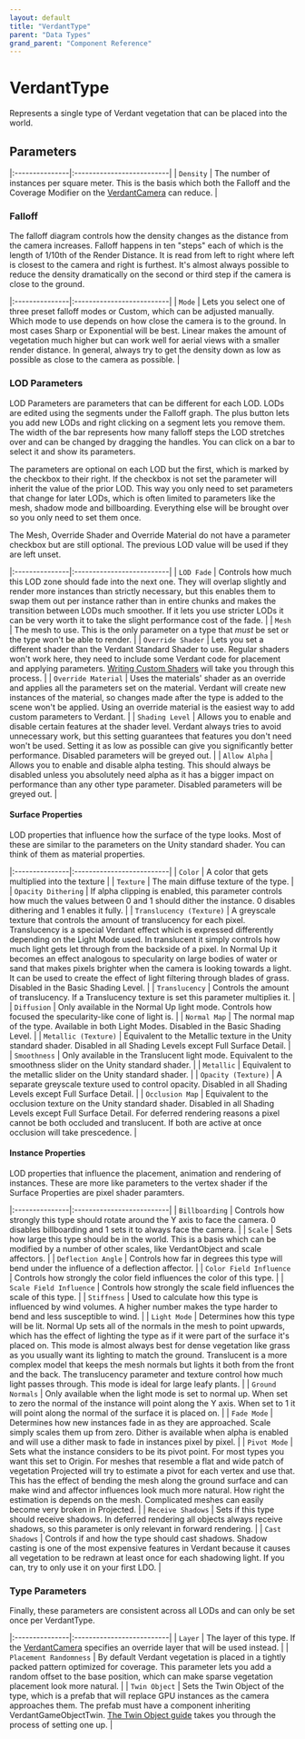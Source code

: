 ```yaml
---
layout: default
title: "VerdantType"
parent: "Data Types"
grand_parent: "Component Reference"
---
```


# VerdantType

Represents a single type of Verdant vegetation that can be placed into the world. 

## Parameters

|:---------------|:--------------------------|
| `Density` | The number of instances per square meter. This is the basis which both the Falloff and the Coverage Modifier on the [VerdantCamera](../VerdantCamera.html) can reduce.   |

### Falloff

The falloff diagram controls how the density changes as the distance from the camera increases. Falloff happens in ten "steps" each of which is the length of 1/10th of the Render Distance. It is read from left to right where left is closest to the camera and right is furthest. It's almost always possible to reduce the density dramatically on the second or third step if the camera is close to the ground.

|:---------------|:--------------------------|
| `Mode` | Lets you select one of three preset falloff modes or Custom, which can be adjusted manually. Which mode to use depends on how close the camera is to the ground. In most cases Sharp or Exponential will be best. Linear makes the amount of vegetation much higher but can work well for aerial views with a smaller render distance. In general, always try to get the density down as low as possible as close to the camera as possible.  |

### LOD Parameters

LOD Parameters are parameters that can be different for each LOD. LODs are edited using the segments under the Falloff graph. The plus button lets you add new LODs and right clicking on a segment lets you remove them. The width of the bar represents how many falloff steps the LOD stretches over and can be changed by dragging the handles. You can click on a bar to select it and show its parameters. 

The parameters are optional on each LOD but the first, which is marked by the checkbox to their right. If the checkbox is not set the parameter will inherit the value of the prior LOD. This way you only need to set parameters that change for later LODs, which is often limited to parameters like the mesh, shadow mode and billboarding. Everything else will be brought over so you only need to set them once.

The Mesh, Override Shader and Override Material do not have a parameter checkbox but are still optional. The previous LOD value will be used if they are left unset. 

|:---------------|:--------------------------|
| `LOD Fade` | Controls how much this LOD zone should fade into the next one. They will overlap slightly and render more instances than strictly necessary, but this enables them to swap them out per instance rather than in entire chunks and makes the transition between LODs much smoother. If it lets you use stricter LODs it can be very worth it to take the slight performance cost of the fade. |
| `Mesh` | The mesh to use. This is the only parameter on a type that *must* be set or the type won't be able to render. |
| `Override Shader` | Lets you set a different shader than the Verdant Standard Shader to use. Regular shaders won't work here, they need to include some Verdant code for placement and applying parameters. [Writing Custom Shaders]() will take you through this process.  |
| `Override Material` | Uses the materials' shader as an override and applies all the parameters set on the material. Verdant will create new instances of the material, so changes made after the type is added to the scene won't be applied. Using an override material is the easiest way to add custom parameters to Verdant. |
| `Shading Level` | Allows you to enable and disable certain features at the shader level. Verdant always tries to avoid unnecessary work, but this setting guarantees that features you don't need won't be used. Setting it as low as possible can give you significantly better performance. Disabled parameters will be greyed out. |
| `Allow Alpha` | Allows you to enable and disable alpha testing. This should always be disabled unless you absolutely need alpha as it has a bigger impact on performance than any other type parameter. Disabled parameters will be greyed out. |

#### Surface Properties

LOD properties that influence how the surface of the type looks. Most of these are similar to the parameters on the Unity standard shader. You can think of them as material properties.

|:---------------|:--------------------------|
| `Color` | A color that gets multiplied into the texture |
| `Texture` | The main diffuse texture of the type. |
| `Opacity Dithering` | If alpha clipping is enabled, this parameter controls how much the values between 0 and 1 should dither the instance. 0 disables dithering and 1 enables it fully. |
| `Translucency (Texture)` | A greyscale texture that controls the amount of translucency for each pixel. Translucency is a special Verdant effect which is expressed differently depending on the Light Mode used. In translucent it simply controls how much light gets let through from the backside of a pixel. In Normal Up it becomes an effect analogous to specularity on large bodies of water or sand that makes pixels brighter when the camera is looking towards a light. It can be used to create the effect of light filtering through blades of grass. Disabled in the Basic Shading Level. |
| `Translucency` | Controls the amount of translucency. If a Translucency texture is set this parameter multiplies it. |
| `Diffusion` | Only available in the Normal Up light mode. Controls how focused the specularity-like cone of light is. |
| `Normal Map` | The normal map of the type. Available in both Light Modes. Disabled in the Basic Shading Level.  |
| `Metallic (Texture)` | Equivalent to the Metallic texture in the Unity standard shader. Disabled in all Shading Levels except Full Surface Detail. |
| `Smoothness` | Only available in the Translucent light mode. Equivalent to the smoothness slider on the Unity standard shader. |
| `Metallic` | Equivalent to the metallic slider on the Unity standard shader. |
| `Opacity (Texture)` | A separate greyscale texture used to control opacity. Disabled in all Shading Levels except Full Surface Detail. |
| `Occlusion Map` | Equivalent to the occlusion texture on the Unity standard shader. Disabled in all Shading Levels except Full Surface Detail. For deferred rendering reasons a pixel cannot be both occluded and translucent. If both are active at once occlusion will take prescedence. |

#### Instance Properties

LOD properties that influence the placement, animation and rendering of instances. These are more like parameters to the vertex shader if the Surface Properties are pixel shader paramters.

|:---------------|:--------------------------|
| `Billboarding` | Controls how strongly this type should rotate around the Y axis to face the camera. 0 disables billboarding and 1 sets it to always face the camera. |
| `Scale` | Sets how large this type should be in the world. This is a basis which can be modified by a number of other scales, like VerdantObject and scale affectors. |
| `Deflection Angle` | Controls how far in degrees this type will bend under the influence of a deflection affector.  |
| `Color Field Influence` | Controls how strongly the color field influences the color of this type. |
| `Scale Field Influence` | Controls how strongly the scale field influences the scale of this type. |
| `Stiffness` | Used to calculate how this type is influenced by wind volumes. A higher number makes the type harder to bend and less susceptible to wind. |
| `Light Mode` | Determines how this type will be lit. Normal Up sets all of the normals in the mesh to point upwards, which has the effect of lighting the type as if it were part of the surface it's placed on. This mode is almost always best for dense vegetation like grass as you usually want its lighting to match the ground. Translucent is a more complex model that keeps the mesh normals but lights it both from the front and the back. The translucency parameter and texture control how much light passes through. This mode is ideal for large leafy plants. |
| `Ground Normals` | Only available when the light mode is set to normal up. When set to zero the normal of the instance will point along the Y axis. When set to 1 it will point along the normal of the surface it is placed on. |
| `Fade Mode` | Determines how new instances fade in as they are approached. Scale simply scales them up from zero. Dither is available when alpha is enabled and will use a dither mask to fade in instances pixel by pixel. |
| `Pivot Mode` | Sets what the instance considers to be its pivot point. For most types you want this set to Origin. For meshes that resemble a flat and wide patch of vegetation Projected will try to estimate a pivot for each vertex and use that. This has the effect of bending the mesh along the ground surface and can make wind and affector influences look much more natural. How right the estimation is depends on the mesh. Complicated meshes can easily become very broken in Projected. |
| `Receive Shadows` | Sets if this type should receive shadows. In deferred rendering all objects always receive shadows, so this parameter is only relevant in forward rendering. |
| `Cast Shadows` | Controls if and how the type should cast shadows. Shadow casting is one of the most expensive features in Verdant because it causes all vegetation to be redrawn at least once for each shadowing light. If you can, try to only use it on your first LDO. |

### Type Parameters

Finally, these parameters are consistent across all LODs and can only be set once per VerdantType.

|:---------------|:--------------------------|
| `Layer` | The layer of this type. If the [VerdantCamera](../VerdantCamera.html) specifies an override layer that will be used instead. |
| `Placement Randomness` | By default Verdant vegetation is placed in a tightly packed pattern optimized for coverage. This parameter lets you add a random offset to the base position, which can make sparse vegetation placement look more natural. |
| `Twin Object` | Sets the Twin Object of the type, which is a prefab that will replace GPU instances as the camera approaches them. The prefab must have a component inheriting VerdantGameObjectTwin. [The Twin Object guide](../../UserGuide/UsingTwinObjects.html) takes you through the process of setting one up. |